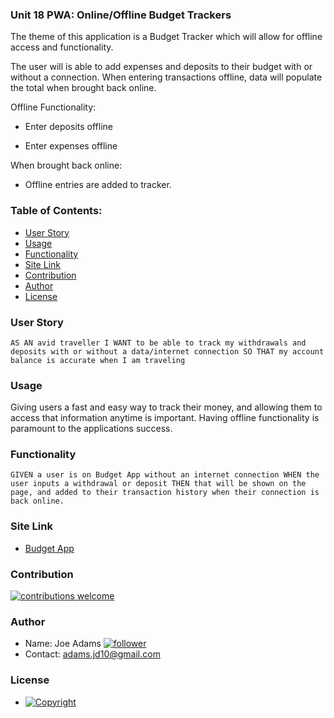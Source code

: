 ### Unit 18 PWA: Online/Offline Budget Trackers

The theme of this application is a Budget Tracker which will allow for offline access and functionality.

The user will is able to add expenses and deposits to their budget with or without a connection. When entering transactions offline, data will populate the total when brought back online.

Offline Functionality:

  * Enter deposits offline

  * Enter expenses offline

When brought back online:

  * Offline entries are added to tracker.
   
### Table of Contents:
  - [User Story](#user-story-speech_balloon)
  - [Usage](#usage)
  - [Functionality](#functionality)
  - [Site Link](#site-Link)
  - [Contribution](#contribution-handshake)
  - [Author](#author)
  - [License](#license-trophy)
  
### User Story
``
    AS AN avid traveller
I WANT to be able to track my withdrawals and deposits with or without a data/internet connection
SO THAT my account balance is accurate when I am traveling
``
  
### Usage

Giving users a fast and easy way to track their money, and allowing them to access that information anytime is important. Having offline functionality is paramount to the applications success.

### Functionality
``
GIVEN a user is on Budget App without an internet connection
WHEN the user inputs a withdrawal or deposit
THEN that will be shown on the page, and added to their transaction history when their connection is back online.
``

### Site Link
  * [Budget App](https://sheltered-stream-85992.herokuapp.com/)

### Contribution
 
 [![contributions welcome](https://img.shields.io/badge/contributions-welcome-brightgreen.svg?style=flat)](https://github.com/joeFunction/Budget_Tracker/issues)
  
  
### 	Author 
   - Name: Joe Adams [![follower](https://img.shields.io/github/followers/joefunction?label=follower&style=social)](https://github.com/joeFunction)
   - Contact: adams.jd10@gmail.com 
  
### License
   - [![Copyright](https://img.shields.io/badge/Copyright-Joe-blue)](https://github.com/joeFunction)
  
